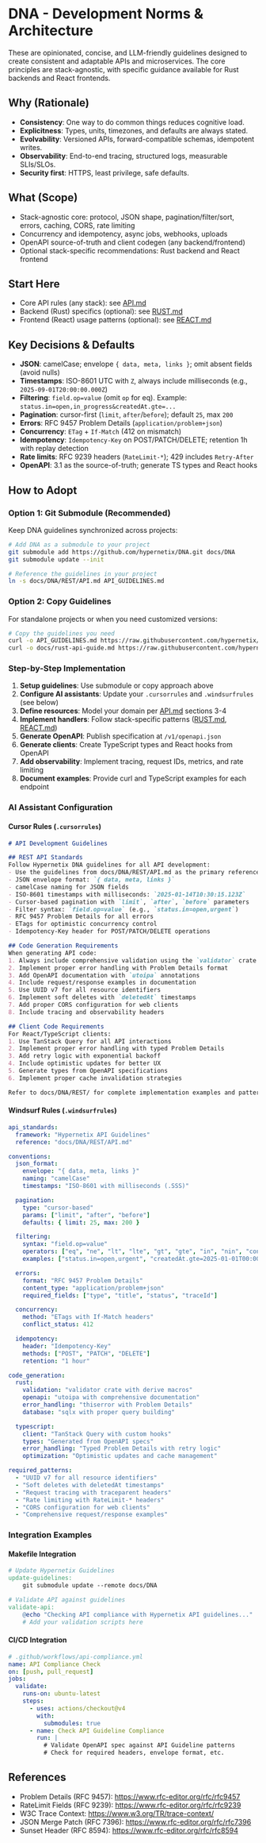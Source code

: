 # DNA - Development Norms & Architecture

These are opinionated, concise, and LLM-friendly guidelines designed to create consistent and adaptable APIs and microservices. The core principles are stack-agnostic, with specific guidance available for Rust backends and React frontends.

## Why (Rationale)
- **Consistency**: One way to do common things reduces cognitive load.
- **Explicitness**: Types, units, timezones, and defaults are always stated.
- **Evolvability**: Versioned APIs, forward-compatible schemas, idempotent writes.
- **Observability**: End-to-end tracing, structured logs, measurable SLIs/SLOs.
- **Security first**: HTTPS, least privilege, safe defaults.

## What (Scope)
- Stack-agnostic core: protocol, JSON shape, pagination/filter/sort, errors, caching, CORS, rate limiting
- Concurrency and idempotency, async jobs, webhooks, uploads
- OpenAPI source-of-truth and client codegen (any backend/frontend)
- Optional stack-specific recommendations: Rust backend and React frontend

## Start Here
- Core API rules (any stack): see [API.md](./REST/API.md)
- Backend (Rust) specifics (optional): see [RUST.md](./languages/RUST.md)
- Frontend (React) usage patterns (optional): see [REACT.md](./languages/REACT.md)

## Key Decisions & Defaults
- **JSON**: camelCase; envelope `{ data, meta, links }`; omit absent fields (avoid nulls)
- **Timestamps**: ISO-8601 UTC with `Z`, always include milliseconds (e.g., `2025-09-01T20:00:00.000Z`)
- **Filtering**: `field.op=value` (omit `op` for eq). Example: `status.in=open,in_progress&createdAt.gte=...`
- **Pagination**: cursor-first (`limit`, `after`/`before`); default `25`, max `200`
- **Errors**: RFC 9457 Problem Details (`application/problem+json`)
- **Concurrency**: `ETag` + `If-Match` (412 on mismatch)
- **Idempotency**: `Idempotency-Key` on POST/PATCH/DELETE; retention 1h with replay detection
- **Rate limits**: RFC 9239 headers (`RateLimit-*`); 429 includes `Retry-After`
- **OpenAPI**: 3.1 as the source-of-truth; generate TS types and React hooks

## How to Adopt

### Option 1: Git Submodule (Recommended)
Keep DNA guidelines synchronized across projects:

```bash
# Add DNA as a submodule to your project
git submodule add https://github.com/hypernetix/DNA.git docs/DNA
git submodule update --init

# Reference the guidelines in your project
ln -s docs/DNA/REST/API.md API_GUIDELINES.md
```

### Option 2: Copy Guidelines
For standalone projects or when you need customized versions:

```bash
# Copy the guidelines you need
curl -o API_GUIDELINES.md https://raw.githubusercontent.com/hypernetix/DNA/main/REST/API.md
curl -o docs/rust-api-guide.md https://raw.githubusercontent.com/hypernetix/DNA/main/languages/RUST.md
```

### Step-by-Step Implementation
1) **Setup guidelines**: Use submodule or copy approach above
2) **Configure AI assistants**: Update your `.cursorrules` and `.windsurfrules` (see below)
3) **Define resources**: Model your domain per [API.md](./REST/API.md) sections 3-4
4) **Implement handlers**: Follow stack-specific patterns ([RUST.md](./languages/RUST.md), [REACT.md](./languages/REACT.md))
5) **Generate OpenAPI**: Publish specification at `/v1/openapi.json`
6) **Generate clients**: Create TypeScript types and React hooks from OpenAPI
7) **Add observability**: Implement tracing, request IDs, metrics, and rate limiting
8) **Document examples**: Provide curl and TypeScript examples for each endpoint

### AI Assistant Configuration

#### Cursor Rules (`.cursorrules`)
```markdown
# API Development Guidelines

## REST API Standards
Follow Hypernetix DNA guidelines for all API development:
- Use the guidelines from docs/DNA/REST/API.md as the primary reference
- JSON envelope format: `{ data, meta, links }`
- camelCase naming for JSON fields
- ISO-8601 timestamps with milliseconds: `2025-01-14T10:30:15.123Z`
- Cursor-based pagination with `limit`, `after`, `before` parameters
- Filter syntax: `field.op=value` (e.g., `status.in=open,urgent`)
- RFC 9457 Problem Details for all errors
- ETags for optimistic concurrency control
- Idempotency-Key header for POST/PATCH/DELETE operations

## Code Generation Requirements
When generating API code:
1. Always include comprehensive validation using the `validator` crate
2. Implement proper error handling with Problem Details format
3. Add OpenAPI documentation with `utoipa` annotations
4. Include request/response examples in documentation
5. Use UUID v7 for all resource identifiers
6. Implement soft deletes with `deletedAt` timestamps
7. Add proper CORS configuration for web clients
8. Include tracing and observability headers

## Client Code Requirements
For React/TypeScript clients:
1. Use TanStack Query for all API interactions
2. Implement proper error handling with typed Problem Details
3. Add retry logic with exponential backoff
4. Include optimistic updates for better UX
5. Generate types from OpenAPI specifications
6. Implement proper cache invalidation strategies

Refer to docs/DNA/REST/ for complete implementation examples and patterns.
```

#### Windsurf Rules (`.windsurfrules`)
```yaml
api_standards:
  framework: "Hypernetix API Guidelines"
  reference: "docs/DNA/REST/API.md"

conventions:
  json_format:
    envelope: "{ data, meta, links }"
    naming: "camelCase"
    timestamps: "ISO-8601 with milliseconds (.SSS)"

  pagination:
    type: "cursor-based"
    params: ["limit", "after", "before"]
    defaults: { limit: 25, max: 200 }

  filtering:
    syntax: "field.op=value"
    operators: ["eq", "ne", "lt", "lte", "gt", "gte", "in", "nin", "contains"]
    examples: ["status.in=open,urgent", "createdAt.gte=2025-01-01T00:00:00.000Z"]

  errors:
    format: "RFC 9457 Problem Details"
    content_type: "application/problem+json"
    required_fields: ["type", "title", "status", "traceId"]

  concurrency:
    method: "ETags with If-Match headers"
    conflict_status: 412

  idempotency:
    header: "Idempotency-Key"
    methods: ["POST", "PATCH", "DELETE"]
    retention: "1 hour"

code_generation:
  rust:
    validation: "validator crate with derive macros"
    openapi: "utoipa with comprehensive documentation"
    error_handling: "thiserror with Problem Details"
    database: "sqlx with proper query building"

  typescript:
    client: "TanStack Query with custom hooks"
    types: "Generated from OpenAPI specs"
    error_handling: "Typed Problem Details with retry logic"
    optimization: "Optimistic updates and cache management"

required_patterns:
  - "UUID v7 for all resource identifiers"
  - "Soft deletes with deletedAt timestamps"
  - "Request tracing with traceparent headers"
  - "Rate limiting with RateLimit-* headers"
  - "CORS configuration for web clients"
  - "Comprehensive request/response examples"
```

### Integration Examples

#### Makefile Integration
```makefile
# Update Hypernetix Guidelines
update-guidelines:
	git submodule update --remote docs/DNA

# Validate API against guidelines
validate-api:
	@echo "Checking API compliance with Hypernetix API guidelines..."
	# Add your validation scripts here
```

#### CI/CD Integration
```yaml
# .github/workflows/api-compliance.yml
name: API Compliance Check
on: [push, pull_request]
jobs:
  validate:
    runs-on: ubuntu-latest
    steps:
      - uses: actions/checkout@v4
        with:
          submodules: true
      - name: Check API Guideline Compliance
        run: |
          # Validate OpenAPI spec against API Guideline patterns
          # Check for required headers, envelope format, etc.
```

## References
- Problem Details (RFC 9457): https://www.rfc-editor.org/rfc/rfc9457
- RateLimit Fields (RFC 9239): https://www.rfc-editor.org/rfc/rfc9239
- W3C Trace Context: https://www.w3.org/TR/trace-context/
- JSON Merge Patch (RFC 7396): https://www.rfc-editor.org/rfc/rfc7396
- Sunset Header (RFC 8594): https://www.rfc-editor.org/rfc/rfc8594

